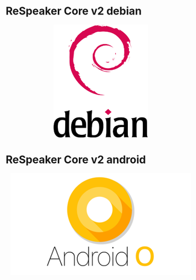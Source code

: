 # ReSpeaker Core v2 debian 

<p align="center" >
    <a href="https://github.com/respeaker/axol_system_image_changelog/blob/master/respeaker_core_v2_debian_changelog.md">
        <img src="pics/debian.png" width="250" height="300" />
    </a>
</p>

# ReSpeaker Core v2 android

<p align="center" >
    <a href="https://github.com/respeaker/axol_system_image_changelog/blob/master/respeaker_core_v2_android_changelog.md">
        <img src="pics/android-o-hero.png" width="480" height="270" />
    </a>
</p>

